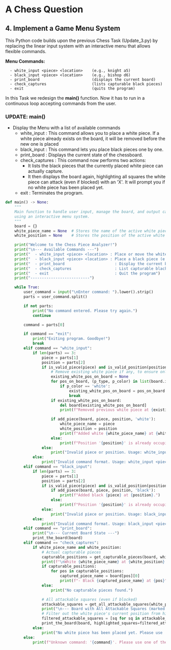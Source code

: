 # A Chess Question
## 4. Implement a Game Menu System

This Python code builds upon the previous Chess Task (Update_3.py) by replacing the linear input system with an interactive menu that allows flexible commands.  

**Menu Commands:**

```
  - white_input <piece> <location>    (e.g., knight a5)
  - black_input <piece> <location>    (e.g., bishop d6)
  - print_board                       (displays the current board)
  - check_captures                    (lists capturable black pieces)
  - exit                              (quits the program)
```
In this Task we redesign the **main()** function. Now it has to run in a continuous loop accepting commands from the user.

### UPDATE: main()

- Display the Menu with a list of available commands
  - white_input : This command allows you to place a white piece. If a white piece already exists on the board, it will be removed before the new one is placed
  - black_input : This command lets you place black pieces one by one.
  - print_board : Displays the current state of the chessboard.
  - check_captures : This command now performs two actions:
    - It lists the black pieces that the currently placed white piece can actually capture.
    - It then displays the board again, highlighting all squares the white piece can attack (even if blocked) with an 'X'. It will prompt you if no white piece has been placed yet.
  - exit : Terminates the program.

```python
def main() -> None:
    """
    Main function to handle user input, manage the board, and output capturable pieces
    using an interactive menu system.
    """
    board = {}
    white_piece_name = None  # Stores the name of the active white piece
    white_position = None    # Stores the position of the active white piece

    print("Welcome to the Chess Piece Analyzer!")
    print("\n--- Available Commands ---")
    print("  - white_input <piece> <location> : Place or move the white piece (e.g., 'knight a5')")
    print("  - black_input <piece> <location> : Place a black piece (e.g., 'bishop d6')")
    print("  - print_board                      : Display the current board state")
    print("  - check_captures                   : List capturable black pieces and highlight all attackable squares for the white piece")
    print("  - exit                             : Quit the program")
    print("--------------------------")

    while True:
        user_command = input("\nEnter command: ").lower().strip()
        parts = user_command.split()

        if not parts:
            print("No command entered. Please try again.")
            continue

        command = parts[0]

        if command == "exit":
            print("Exiting program. Goodbye!")
            break
        elif command == "white_input":
            if len(parts) == 3:
                piece = parts[1]
                position = parts[2]
                if is_valid_piece(piece) and is_valid_position(position):
                    # Remove existing white piece if any, to ensure only one white piece is tracked
                    existing_white_pos_on_board = None
                    for pos_on_board, (p_type, p_color) in list(board.items()):
                        if p_color == 'white':
                            existing_white_pos_on_board = pos_on_board
                            break
                    if existing_white_pos_on_board:
                        del board[existing_white_pos_on_board]
                        print(f"Removed previous white piece at {existing_white_pos_on_board}.")

                    if add_piece(board, piece, position, 'white'):
                        white_piece_name = piece
                        white_position = position
                        print(f"Added white {white_piece_name} at {white_position}.")
                    else:
                        print(f"Position '{position}' is already occupied. Please choose another position.")
                else:
                    print("Invalid piece or position. Usage: white_input <piece> <location>")
            else:
                print("Invalid command format. Usage: white_input <piece> <location>")
        elif command == "black_input":
            if len(parts) == 3:
                piece = parts[1]
                position = parts[2]
                if is_valid_piece(piece) and is_valid_position(position):
                    if add_piece(board, piece, position, 'black'):
                        print(f"Added black {piece} at {position}.")
                    else:
                        print(f"Position '{position}' is already occupied. Please choose another position.")
                else:
                    print("Invalid piece or position. Usage: black_input <piece> <location>")
            else:
                print("Invalid command format. Usage: black_input <piece> <location>")
        elif command == "print_board":
            print("\n--- Current Board State ---")
            print_the_board(board)
        elif command == "check_captures":
            if white_piece_name and white_position:
                # Actual capturable pieces
                capturable_positions = get_capturable_pieces(board, white_piece_name, white_position)
                print(f"\nWhite {white_piece_name} at {white_position} can capture black pieces at the following positions:")
                if capturable_positions:
                    for pos in capturable_positions:
                        captured_piece_name = board[pos][0]
                        print(f"- Black {captured_piece_name} at {pos}")
                else:
                    print("No capturable pieces found.")

                # All attackable squares (even if blocked)
                attackable_squares = get_all_attackable_squares(white_piece_name, white_position, 'white')
                print("\n--- Board with All Attackable Squares (marked with X) ---")
                # Filter out the white piece's current position from highlighted squares to avoid overwriting its symbol
                filtered_attackable_squares = [sq for sq in attackable_squares if sq != white_position]
                print_the_board(board, highlighted_squares=filtered_attackable_squares)
            else:
                print("No white piece has been placed yet. Please use 'white_input' first to place a white piece.")
        else:
            print(f"Unknown command: '{command}'. Please use one of the available commands.")
```
